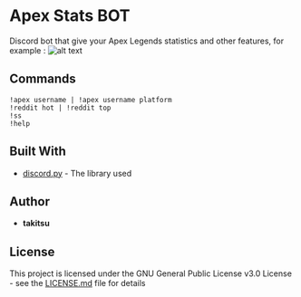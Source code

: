 # Apex Stats BOT

Discord bot that give your Apex Legends statistics and other features, for example : 
![alt text](https://i.imgur.com/SqDb8pv.png)

## Commands

```
!apex username | !apex username platform
!reddit hot | !reddit top
!ss
!help
```

## Built With

* [discord.py](https://discordpy.readthedocs.io/en/latest/index.html) - The library used

## Author

* **takitsu** 

## License

This project is licensed under the GNU General Public License v3.0 License - see the [LICENSE.md](LICENSE) file for details

